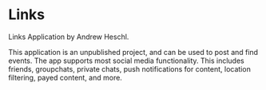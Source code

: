 # Links

Links Application by Andrew Heschl.

This application is an unpublished project, and can be used to post and find events. The app supports most social media functionality. This includes friends, groupchats, private chats, push notifications for content, location filtering, payed content, and more. 
